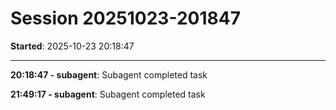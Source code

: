 # Session 20251023-201847

**Started**: 2025-10-23 20:18:47

---

**20:18:47 - subagent**: Subagent completed task

**21:49:17 - subagent**: Subagent completed task

